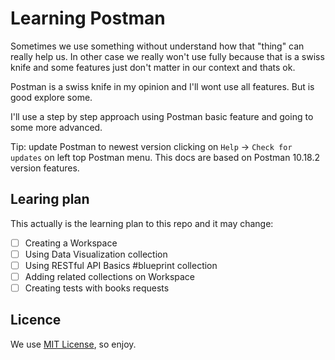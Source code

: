 # Learning Postman

Sometimes we use something without understand how that "thing" can really help us. In other case we really won't use fully because that is a swiss knife and some features just don't matter in our context and thats ok.

Postman is a swiss knife in my opinion and I'll wont use all features. But is good explore some.

I'll use a step by step approach using Postman basic feature and going to some more advanced.

Tip: update Postman to newest version clicking on `Help` -> `Check for updates` on left top Postman menu. This docs are based on Postman 10.18.2 version features.

## Learing plan

This actually is the learning plan to this repo and it may change:

 - [ ] Creating a Workspace
 - [ ] Using Data Visualization collection
 - [ ] Using RESTful API Basics #blueprint collection
 - [ ] Adding related collections on Workspace
 - [ ] Creating tests with books requests

## Licence

We use [MIT License](./LICENSE), so enjoy.
